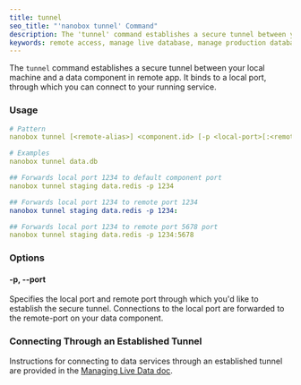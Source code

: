 ```yaml
---
title: tunnel
seo_title: "'nanobox tunnel' Command"
description: The 'tunnel' command establishes a secure tunnel between your local machine and a data component in your live app.
keywords: remote access, manage live database, manage production database, remote access to database, manage live data, manage production data
---
```


The `tunnel` command establishes a secure tunnel between your local machine and a data component in remote app. It binds to a local port, through which you can connect to your running service.

### Usage
```yaml
# Pattern
nanobox tunnel [<remote-alias>] <component.id> [-p <local-port>[:<remote-port>]]

# Examples
nanobox tunnel data.db

## Forwards local port 1234 to default component port
nanobox tunnel staging data.redis -p 1234

## Forwards local port 1234 to remote port 1234
nanobox tunnel staging data.redis -p 1234:

## Forwards local port 1234 to remote port 5678 port
nanobox tunnel staging data.redis -p 1234:5678
```

### Options

#### -p, --port
Specifies the local port and remote port through which you'd like to establish the secure tunnel. Connections to the local port are forwarded to the remote-port on your data component.

### Connecting Through an Established Tunnel
Instructions for connecting to data services through an established tunnel are provided in the [Managing Live Data doc](/data-management/managing-live-data/#create-a-secure-tunnel).

